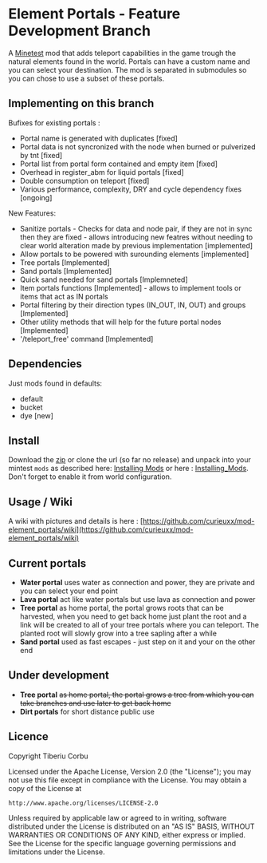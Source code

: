 Element Portals - Feature Development Branch
===============

A [Minetest](http://minetest.net/) mod that adds teleport capabilities in the game trough the natural elements found in the world. Portals can have a custom name and you can select your destination. The mod is separated in submodules so you can chose to use a subset of these portals.

Implementing on this branch
---------------------------

Bufixes for existing portals : 

 - Portal name is generated with duplicates [fixed]
 - Portal data is not syncronized with the node when burned or pulverized by tnt [fixed]
 - Portal list from portal form contained and empty item [fixed]
 - Overhead in register_abm for liquid portals [fixed]
 - Double consumption on teleport [fixed]
 - Various performance, complexity, DRY and cycle dependency fixes [ongoing]

New Features:

 - Sanitize portals - Checks for data and node pair, if they are not in sync then they are fixed - allows introducing new featres without needing to clear world alteration made by previous implementation [implemented]
 - Allow portals to be powered with surounding elements [implemented]
 - Tree portals [Implemented]
 - Sand portals [Implemented]
 - Quick sand needed for sand portals [Implemneted] 
 - Item portals functions [Implemented] - allows to implement tools or items that act as IN portals
 - Portal filtering by their direction types (IN_OUT, IN, OUT) and groups [Implemented]
 - Other utility methods that will help for the future portal nodes [Implemented]
 - '/teleport_free' command [Implemented]


 
Dependencies
------------
Just mods found in defaults:

 - default
 - bucket
 - dye [new]


Install
-------
Download the [zip](https://github.com/curieuxx/mod-element_portals/archive/master.zip) or clone the url (so far no release)  and unpack into your mintest `mods` as described here: [Installing Mods](http://wiki.minetest.com/wiki/Installing_Mods) or here : [Installing_Mods](http://dev.minetest.net/Installing_Mods). Don't forget to enable it from world configuration.

Usage / Wiki
------------

A wiki with pictures and details is here :  [https://github.com/curieuxx/mod-element_portals/wiki](https://github.com/curieuxx/mod-element_portals/wiki)


Current portals
---------------

 * __Water portal__ uses water as connection and power, they are private and you can select your end point
 * __Lava portal__ act like water portals but use lava as connection and power
 * __Tree portal__ as home portal, the portal grows roots that can be harvested, when you need to get back home just plant the root and a link will be created to all of your tree portals where you can teleport. The planted root will slowly grow into a tree sapling after a while
 * __Sand portal__ used as fast escapes - just step on it and your on the other end

Under development
-------------------------


 * __Tree portal__ <strike> as home portal, the portal grows a tree from which you can take branches and use later to get back home</strike>
 * __Dirt portals__ for short distance public use


Licence
-------

Copyright Tiberiu Corbu

Licensed under the Apache License, Version 2.0 (the "License");
you may not use this file except in compliance with the License.
You may obtain a copy of the License at

    http://www.apache.org/licenses/LICENSE-2.0

Unless required by applicable law or agreed to in writing, software
distributed under the License is distributed on an "AS IS" BASIS,
WITHOUT WARRANTIES OR CONDITIONS OF ANY KIND, either express or implied.
See the License for the specific language governing permissions and
limitations under the License.

